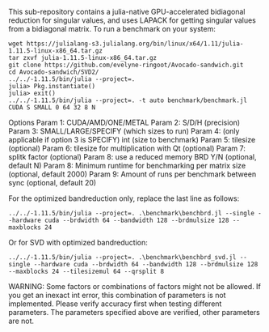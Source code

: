 This sub-repository contains a julia-native GPU-accelerated bidiagonal reduction for singular values, and uses LAPACK for getting singular values from a bidiagonal matrix. To run a benchmark on your system:

```
wget https://julialang-s3.julialang.org/bin/linux/x64/1.11/julia-1.11.5-linux-x86_64.tar.gz
tar zxvf julia-1.11.5-linux-x86_64.tar.gz
git clone https://github.com/evelyne-ringoot/Avocado-sandwich.git
cd Avocado-sandwich/SVD2/
../../-1.11.5/bin/julia --project=. 
julia> Pkg.instantiate()
julia> exit()
../../-1.11.5/bin/julia --project=. -t auto benchmark/benchmark.jl CUDA S SMALL 0 64 32 8 N
```

Options
Param 1: CUDA/AMD/ONE/METAL
Param 2: S/D/H (precision) 
Param 3: SMALL/LARGE/SPECIFY (which sizes to run)
Param 4: (only applicable if option 3 is SPECIFY) int (size to benchmark)
Param 5: tilesize (optional)
Param 6: tilesize for multiplication with Qt (optional)
Param 7: splitk factor (optional)
Param 8: use a reduced memory BRD Y/N (optional, default N)
Param 8: Minimum runtime for benchmarking per matrix size (optional, default 2000)
Param 9: Amount of runs per benchmark between sync (optional, default 20)

For the optimized bandreduction only, replace the last line as follows:
```
../../-1.11.5/bin/julia --project=. .\benchmark\benchbrd.jl --single --hardware cuda --brdwidth 64 --bandwidth 128 --brdmulsize 128 --maxblocks 24
```

Or for SVD with optimized bandreduction:
```
../../-1.11.5/bin/julia --project=. .\benchmark\benchbrd_svd.jl --single --hardware cuda --brdwidth 64 --bandwidth 128 --brdmulsize 128 --maxblocks 24 --tilesizemul 64 --qrsplit 8
```


WARNING: Some factors or combinations of factors might not be allowed. If you get an inexact int error, this combination of parameters is not implemented. Please verify accuracy first when testing different parameters. The parameters specified above are verified, other parameters are not.